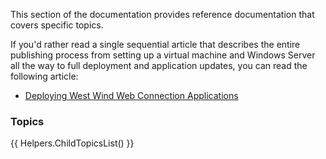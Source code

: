 ﻿This section of the documentation provides reference documentation that covers specific topics. 

If you'd rather read a single sequential article that describes the entire publishing process from setting up a virtual machine and Windows Server all the way to full deployment and application updates, you can read the following article:

* [Deploying West Wind Web Connection Applications](https://west-wind.com/wconnect/weblog/ShowEntry.blog?id=956)

### Topics
{{ Helpers.ChildTopicsList() }}